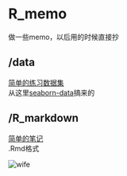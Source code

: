 # R_memo
做一些memo，以后用的时候直接抄

## /data
[简单的练习数据集](https://github.com/nab-iak/R_memo/tree/main/data)  
从这里[seaborn-data](https://github.com/mwaskom/seaborn-data)搞来的  

## /R_markdown
[简单的笔记](https://github.com/nab-iak/R_memo/tree/main/R_markdown)  
.Rmd格式


![wife](https://cdn2.ettoday.net/images/6676/e6676531.jpg)
